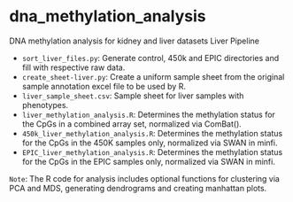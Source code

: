 # dna_methylation_analysis
DNA methylation analysis for kidney and liver datasets
Liver Pipeline
- `sort_liver_files.py`: Generate control, 450k and EPIC directories and fill with respective raw data.
- `create_sheet-liver.py`: Create a uniform sample sheet from the original sample annotation excel file to be used by R.
- `liver_sample_sheet.csv`: Sample sheet for liver samples with phenotypes. 
- `liver_methylation_analysis.R`: Determines the methylation status for the CpGs in a combined array set, normalized via ComBat().
- `450k_liver_methylation_analysis.R`: Determines the methylation status for the CpGs in the 450K samples only, normalized via SWAN in minfi. 
- `EPIC_liver_methylation_analysis.R`: Determines the methylation status for the CpGs in the EPIC samples only, normalized via SWAN in minfi. 

`Note`: The R code for analysis includes optional functions for clustering via PCA and MDS, generating dendrograms and creating manhattan plots.
